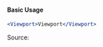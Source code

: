 #### Basic Usage

```jsx
<Viewport>Viewport</Viewport>
```

Source:

```js { "file": "./Viewport.js" }
```
